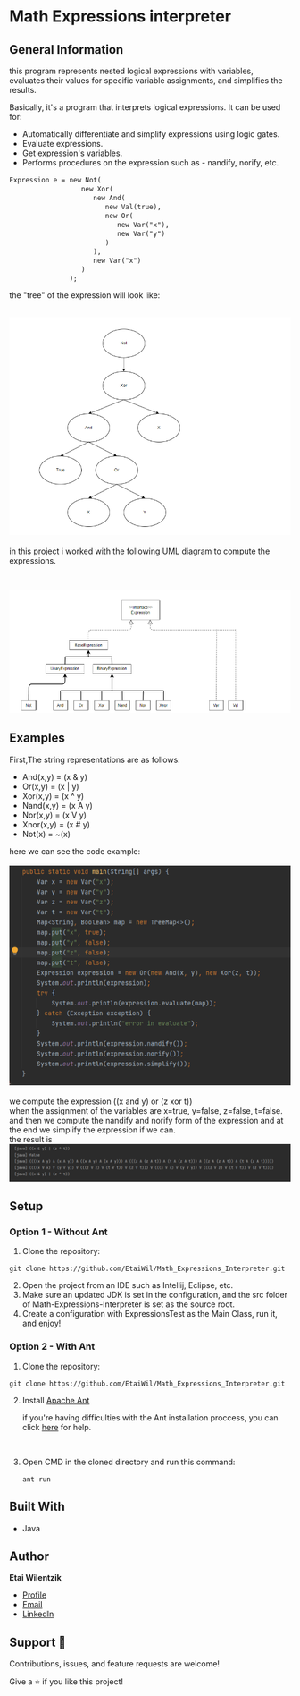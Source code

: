 # Math Expressions interpreter 
## General Information
this program represents nested logical expressions with variables, evaluates their values
for specific variable assignments, and simplifies the results.

Basically, it's a program that interprets logical expressions.
It can be used for:

* Automatically differentiate and simplify expressions using logic gates.
* Evaluate expressions.
* Get expression's variables.
* Performs procedures on the expression such as - nandify, norify, etc.


```
Expression e = new Not(
                  new Xor(
                     new And(
                        new Val(true),
                        new Or(
                           new Var("x"),
                           new Var("y")
                        )
                     ),
                     new Var("x")
                  )
               );
```
the "tree" of the expression will look like: <br> <br>

![](images/example1.png)
<br>
<br>in this project i worked with the following UML diagram to compute the expressions. <br>

<br>

![](images/DiagramOfTheProject.png)

## Examples
First,The string representations are as follows:
* And(x,y) = (x & y)
* Or(x,y) = (x | y)
* Xor(x,y) = (x ^ y)
* Nand(x,y) = (x A y)
* Nor(x,y) = (x V y)
* Xnor(x,y) = (x # y)
* Not(x) = ~(x)

here we can see the code example: 
<br>
<br>
![](images/CodeExample.png)
<br> 
<br>
we compute the expression ((x and y) or (z xor t))
<br> 
when the assignment of the variables are x=true, y=false, z=false, t=false.
and then we compute the nandify and norify form of the expression and at the end we simplify the expression if we can.
<br>
the result is 
![](images/CodeResult.png)


## Setup
### Option 1 - Without Ant
1. Clone the repository:

```
git clone https://github.com/EtaiWil/Math_Expressions_Interpreter.git
```
2. Open the project from an IDE such as Intellij, Eclipse, etc.
3. Make sure an updated JDK is set in the configuration, and the src folder of Math-Expressions-Interpreter is set as the source root.
4. Create a configuration with ExpressionsTest as the Main Class, run it, and enjoy!

### Option 2 - With Ant
1. Clone the repository:
  ```
git clone https://github.com/EtaiWil/Math_Expressions_Interpreter.git
```
2. Install [Apache Ant](https://ant.apache.org/bindownload.cgi)

   if you're having difficulties with the Ant installation proccess, you can click [here](https://www.youtube.com/watchv=3eaW81yYIqY&t=353s&ab_channel=xscourse) for help.

<br /> 

3. Open CMD in the cloned directory and run this command:
    ```
    ant run
    ```

## Built With

- Java


## Author

**Etai Wilentzik**

- [Profile](https://github.com/EtaiWil )
- [Email](mailto:etaiwil2000@gmail.com?subject=Hi "Hi!")
- [LinkedIn](https://www.linkedin.com/in/etai-wilentzik-b5a106212/ "Welcome")

## Support 🤝

Contributions, issues, and feature requests are welcome!

Give a ⭐️ if you like this project!

